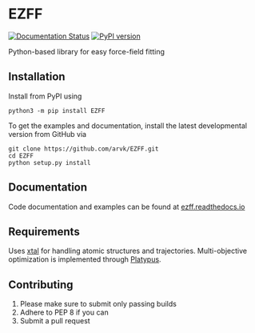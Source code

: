 # EZFF

[![Documentation Status](https://readthedocs.org/projects/ezff/badge/?version=latest)](https://ezff.readthedocs.io/en/latest/?badge=latest) [![PyPI version](https://badge.fury.io/py/EZFF.svg)](https://badge.fury.io/py/EZFF)

Python-based library for easy force-field fitting

## Installation
Install from PyPI using
```
python3 -m pip install EZFF
```

To get the examples and documentation, install the latest developmental version from GitHub via
```
git clone https://github.com/arvk/EZFF.git
cd EZFF
python setup.py install
```

## Documentation
Code documentation and examples can be found at [ezff.readthedocs.io](https://ezff.readthedocs.io/en/latest/)

## Requirements
Uses [xtal](https://github.com/USCCACS/xtal) for handling atomic structures and trajectories.
Multi-objective optimization is implemented through [Platypus](https://github.com/Project-Platypus/Platypus).

## Contributing
1. Please make sure to submit only passing builds
2. Adhere to PEP 8 if you can
3. Submit a pull request
